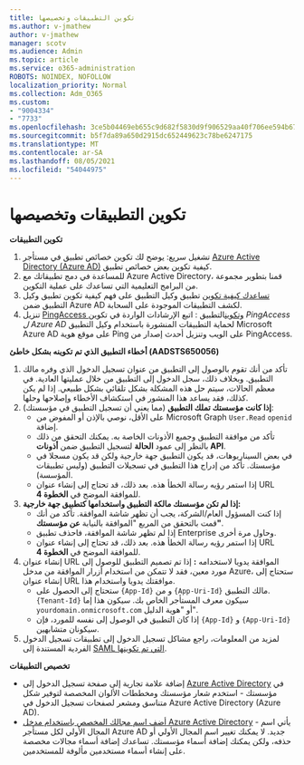 ```yaml
---
title: تكوين التطبيقات وتخصيصها
ms.author: v-jmathew
author: v-jmathew
manager: scotv
ms.audience: Admin
ms.topic: article
ms.service: o365-administration
ROBOTS: NOINDEX, NOFOLLOW
localization_priority: Normal
ms.collection: Adm_O365
ms.custom:
- "9004334"
- "7733"
ms.openlocfilehash: 3ce5b04469eb655c9d682f5830d9f906529aa40f706ee594b670708426d48769
ms.sourcegitcommit: b5f7da89a650d2915dc652449623c78be6247175
ms.translationtype: MT
ms.contentlocale: ar-SA
ms.lasthandoff: 08/05/2021
ms.locfileid: "54044975"
---
```

# <a name="configure-and-customize-applications"></a>تكوين التطبيقات وتخصيصها

**تكوين التطبيقات**

1. تشغيل سريع: يوضح لك تكوين خصائص تطبيق في مستأجر [Azure Active Directory (Azure AD)](https://docs.microsoft.com/azure/active-directory/manage-apps/add-application-portal-configure) كيفية تكوين بعض خصائص تطبيق.
2. للمساعدة في دمج تطبيقاتك مع Azure Active [](https://docs.microsoft.com/azure/active-directory/saas-apps/tutorial-list) Directory، قمنا بتطوير مجموعة من البرامج التعليمية التي تساعدك على عملية التكوين.
3. [تساعدك كيفية تكوين](https://docs.microsoft.com/azure/active-directory/manage-apps/application-proxy-config-how-to) تطبيق وكيل التطبيق على فهم كيفية تكوين تطبيق وكيل التطبيق ضمن Azure AD لكشف التطبيقات الموجودة على السحابة.
4. تنزيل [PingAccess وتكوين](https://docs.microsoft.com/azure/active-directory/manage-apps/application-proxy-ping-access-publishing-guide#download-pingaccess-and-configure-your-application)التطبيق : اتبع الإرشادات الواردة في تكوين *PingAccess ل Azure AD* لحماية التطبيقات المنشورة باستخدام وكيل التطبيق Microsoft Azure AD على موقع هوية Ping على الويب وتنزيل أحدث إصدار من PingAccess.

**أخطاء التطبيق الذي تم تكوينه بشكل خاطئ (AADSTS650056)**

1. تأكد من أنك تقوم بالوصول إلى التطبيق من عنوان تسجيل الدخول الذي وفره مالك التطبيق. وبخلاف ذلك، سجل الدخول إلى التطبيق من خلال عمليتها العادية. في معظم الحالات، سيتم حل هذه المشكلة بشكل تلقائي بشكل طبيعي. إذا لم يكن كذلك، فقد يساعد هذا المنشور في استكشاف الأخطاء وإصلاحها وحلها.
2. **إذا كانت مؤسستك تملك التطبيق** (مما يعني أن تسجيل التطبيق في مؤسستك):
    - على الأقل، نوصي بالإذن أو المفوض من Microsoft Graph `User.Read` `openid` إضافة. 
    - تأكد من موافقة التطبيق وجميع الأذونات الخاصة به. يمكنك التحقق من ذلك بالنظر إلى عمود **الحالة** لتسجيل التطبيق ضمن **أذونات API**.
    - في بعض السيناريوهات، قد يكون التطبيق جهة خارجية ولكن قد يكون مسجلا في مؤسستك. تأكد من إدراج هذا التطبيق في تسجيلات التطبيق (وليس تطبيقات المؤسسة).
    - إذا استمر رؤيه رسالة الخطأ هذه. بعد ذلك، قد تحتاج إلى إنشاء عنوان URL للموافقة الموضح في **الخطوة 4**.
3. **إذا لم تكن مؤسستك مالكة التطبيق واستخدامها كتطبيق جهة خارجية:**
    - إذا كنت المسؤول العام/الشركة، يجب أن تظهر شاشة الموافقة. تأكد من أنك قمت بالتحقق من المربع "الموافقة بالنيابة **عن مؤسستك"**.
    - إذا لم تظهر شاشة الموافقة، فاحذف تطبيق Enterprise وحاول مرة أخرى.
    - إذا استمر رؤيه رسالة الخطأ هذه. بعد ذلك، قد تحتاج إلى إنشاء عنوان URL للموافقة الموضح في **الخطوة 4**.
4. إنشاء عنوان URL الموافقة يدويا لاستخدامه **:** إذا تم تصميم التطبيق للوصول إلى مورد معين، فقد لا تتمكن من استخدام أزرار الموافقة من مدخل Azure، ستحتاج إلى إنشاء عنوان URL موافقتك يدويا واستخدام هذا.
    - ستحتاج إلى الحصول على `{App-Id}` و من `{App-Uri-Id}` مالك التطبيق. `{Tenant-Id}` سيكون معرف المستأجر الخاص بك. سيكون هذا إما `yourdomain.onmicrosoft.com` أو "هوية الدليل".
    - إذا كان التطبيق في الوصول إلى نفسه للمورد، فإن `{App-Id}` و `{App-Uri-Id}` سيكونان متشابهين.
5. لمزيد من المعلومات، راجع مشاكل تسجيل الدخول إلى تطبيقات تسجيل الدخول الفردية المستندة إلى [SAML التي تم تكوينها](https://docs.microsoft.com/azure/active-directory/manage-apps/application-sign-in-problem-federated-sso-gallery#misconfigured-application).

**تخصيص التطبيقات**

- إضافة علامة تجارية إلى صفحة تسجيل الدخول إلى [Azure Active Directory](https://docs.microsoft.com/azure/active-directory/fundamentals/customize-branding) في مؤسستك - استخدم شعار مؤسستك ومخططات الألوان المخصصة لتوفير شكل متناسق ومشعر لصفحات تسجيل الدخول في Azure Active Directory (Azure AD).
- [أضف اسم مجالك المخصص باستخدام مدخل Azure Active Directory](https://docs.microsoft.com/azure/active-directory/fundamentals/add-custom-domain) - يأتي اسم المجال الأولي لكل مستأجر Azure AD جديد. لا يمكنك تغيير اسم المجال الأولي أو حذفه، ولكن يمكنك إضافة أسماء مؤسستك. تساعدك إضافة أسماء مجالات مخصصة على إنشاء أسماء مستخدمين مألوفة للمستخدمين.
